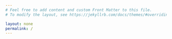 ```yaml
---
# Feel free to add content and custom Front Matter to this file.
# To modify the layout, see https://jekyllrb.com/docs/themes/#overriding-theme-defaults

layout: none
permalink: /
---
```

